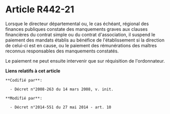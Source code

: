 # Article R442-21

Lorsque le   directeur départemental ou, le cas échéant, régional des finances publiques constate des manquements graves aux
clauses financières du contrat simple ou du contrat d'association, il suspend le paiement des mandats établis au bénéfice de
l'établissement si la direction de celui-ci est en cause, ou le paiement des rémunérations des maîtres reconnus responsables
des manquements constatés. 

Le paiement ne peut ensuite intervenir que sur réquisition de l'ordonnateur.

**Liens relatifs à cet article**

	**Codifié par**:

	  - Décret n°2008-263 du 14 mars 2008, v. init.

	**Modifié par**:

	  - Décret n°2014-551 du 27 mai 2014 - art. 10
